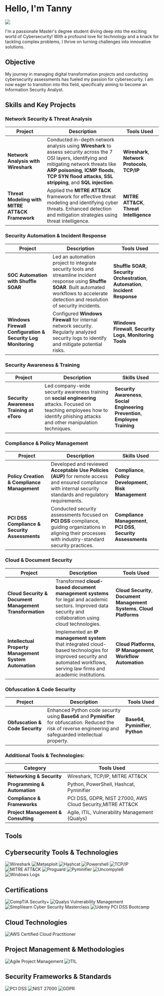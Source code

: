 # Hello, I'm Tanny
<a href="https://www.linkedin.com/in/tanny-m-776a3898/"><img src="https://img.shields.io/badge/-LinkedIn-0072b1?&style=for-the-badge&logo=linkedin&logoColor=white" /></a>


I'm a passionate Master's degree student diving deep into the exciting world of Cybersecurity! With a profound love for technology and a knack for tackling complex problems, I thrive on turning challenges into innovative solutions.

## Objective

My journey in managing digital transformation projects and conducting cybersecurity assessments has fueled my passion for cybersecurity. I am now eager to transition into this field, specifically aiming to become an Information Security Analyst.

## Skills and Key Projects ##

### Network Security & Threat Analysis

| **Project** | **Description** | **Tools Used** |
|-------------|-----------------|----------------|
| **Network Analysis with Wireshark** | Conducted in-depth network analysis using **Wireshark** to assess security across the 7 OSI layers, identifying and mitigating network threats like **ARP poisoning**, **ICMP floods**, **TCP SYN flood attacks**, **SSL stripping**, and **SQL injection**. | **Wireshark**, **Network Protocols**, **TCP/IP** |
| **Threat Modeling with MITRE ATT&CK Framework** | Applied the **MITRE ATT&CK** framework for effective threat modeling and identifying cyber threats. Enhanced detection and mitigation strategies using threat intelligence. | **MITRE ATT&CK**, **Threat Intelligence** |

### Security Automation & Incident Response

| **Project** | **Description** | **Tools Used** |
|-------------|-----------------|----------------|
| **SOC Automation with Shuffle SOAR** | Led an automation project to integrate security tools and streamline incident response using **Shuffle SOAR**. Built automated workflows to accelerate detection and resolution of security incidents. | **Shuffle SOAR**, **Security Orchestration**, **Automation**, **Incident Response** |
| **Windows Firewall Configuration & Security Log Monitoring** | Configured **Windows Firewall** for internal network security. Regularly analyzed security logs to identify and mitigate potential risks. | **Windows Firewall**, **Security Logs**, **Monitoring Tools** |

### Security Awareness & Training

| **Project** | **Description** | **Skills Used** |
|-------------|-----------------|-----------------|
| **Security Awareness Training at eToro** | Led company-wide security awareness training on **social engineering** attacks. Focused on teaching employees how to identify phishing attacks and other manipulation techniques. | **Security Awareness**, **Social Engineering Prevention**, **Employee Training** |

### Compliance & Policy Management

| **Project** | **Description** | **Skills Used** |
|-------------|-----------------|-----------------|
| **Policy Creation & Compliance Management** | Developed and reviewed **Acceptable Use Policies (AUP)** for remote access and ensured compliance with internal security standards and regulatory requirements. | **Compliance**, **Policy Development**, **Risk Management** |
| **PCI DSS Compliance & Security Assessments** | Conducted security assessments focused on **PCI DSS** compliance, guiding organizations in aligning their processes with industry-standard security practices. | **Compliance Management**, **PCI DSS**, **Security Assessments** |

### Cloud & Document Security

| **Project** | **Description** | **Tools Used** |
|-------------|-----------------|----------------|
| **Cloud Security & Document Management Transformation** | Transformed **cloud-based document management systems** for legal and academic sectors. Improved data security and collaboration using cloud technologies. | **Cloud Security**, **Document Management Systems**, **Cloud Platforms** |
| **Intellectual Property Management System Automation** | Implemented an **IP management system** that integrated cloud-based technologies for improved security and automated workflows, serving law firms and academic institutions. | **Cloud Platforms**, **IP Management**, **Workflow Automation** |

### Obfuscation & Code Security

| **Project** | **Description** | **Tools Used** |
|-------------|-----------------|----------------|
| **Obfuscation & Code Security** | Enhanced Python code security using **Base64** and **Pyminifier** for obfuscation. Reduced the risk of reverse engineering and safeguarded intellectual property. | **Base64**, **Pyminifier**, **Python** |

### Additional Tools & Technologies:

| **Category** | **Tools Used** |
|--------------|----------------|
| **Networking & Security** | Wireshark, TCP/IP, MITRE ATT&CK |
| **Programming & Automation** | Python, PowerShell, Hashcat, Pyminifier |
| **Compliance & Frameworks** | PCI DSS, GDPR, NIST 27000, AWS Cloud Security,MITRE ATT&CK |
| **Project Management & Consulting** | Agile, ITIL, Vulnerability Management (Qualys) |


## Tools

## Cybersecurity Tools & Technologies
![Wireshark](https://img.shields.io/badge/Wireshark-000000?style=for-the-badge&logo=wireshark&logoColor=white)
![Metasploit](https://img.shields.io/badge/Metasploit-555555?style=for-the-badge&logo=metasploit&logoColor=white)
![Hashcat](https://img.shields.io/badge/Hashcat-333333?style=for-the-badge&logo=hashcat&logoColor=white)
![Powershell](https://img.shields.io/badge/Powershell-2A3D4E?style=for-the-badge&logo=powershell&logoColor=white)
![TCP/IP](https://img.shields.io/badge/TCP%2FIP-003366?style=for-the-badge&logo=stackexchange&logoColor=white)
![MITRE ATT&CK](https://img.shields.io/badge/MITRE%20ATT%26CK-0A2F35?style=for-the-badge&logo=mitre&logoColor=white)
![Proguard](https://img.shields.io/badge/Proguard-5B6B63?style=for-the-badge&logo=java&logoColor=white)
![Pyminifier](https://img.shields.io/badge/Pyminifier-3776AB?style=for-the-badge&logo=python&logoColor=white)
![Uncompyle6](https://img.shields.io/badge/Uncompyle6-44CC11?style=for-the-badge&logo=python&logoColor=white)
![Windows Logs](https://img.shields.io/badge/Windows%20Logs-1E4E87?style=for-the-badge&logo=microsoft&logoColor=white)

## Certifications
![CompTIA Security+](https://img.shields.io/badge/CompTIA%20Security%2B-0096D6?style=for-the-badge&logo=compTIA&logoColor=white)
![Qualys Vulnerability Management](https://img.shields.io/badge/Qualys%20Vulnerability%20Management-002E6D?style=for-the-badge&logo=qualys&logoColor=white)
![Simplilearn Cyber Security Masterclass](https://img.shields.io/badge/Simplilearn%20Cyber%20Security%20Masterclass-6A4B94?style=for-the-badge&logo=simplilearn&logoColor=white)
![Udemy PCI DSS Bootcamp](https://img.shields.io/badge/Udemy%20PCI%20DSS%20Bootcamp-EC5252?style=for-the-badge&logo=udemy&logoColor=white)

## Cloud Technologies
![AWS Certified Cloud Practitioner](https://img.shields.io/badge/AWS%20Certified%20Cloud%20Practitioner-FF9900?style=for-the-badge&logo=amazonaws&logoColor=white)

## Project Management & Methodologies
![Agile Project Management](https://img.shields.io/badge/Agile%20Project%20Management-FF6F00?style=for-the-badge&logo=agile&logoColor=white)
![ITIL](https://img.shields.io/badge/ITIL-5E2C7A?style=for-the-badge&logo=itil&logoColor=white)

## Security Frameworks & Standards
![PCI DSS](https://img.shields.io/badge/PCI%20DSS-009C78?style=for-the-badge&logo=payment&logoColor=white)
![NIST 27000](https://img.shields.io/badge/NIST%2027000-F1A64D?style=for-the-badge&logo=nist&logoColor=white)
![GDPR](https://img.shields.io/badge/GDPR-4E74A6?style=for-the-badge&logo=gdpr&logoColor=white)




